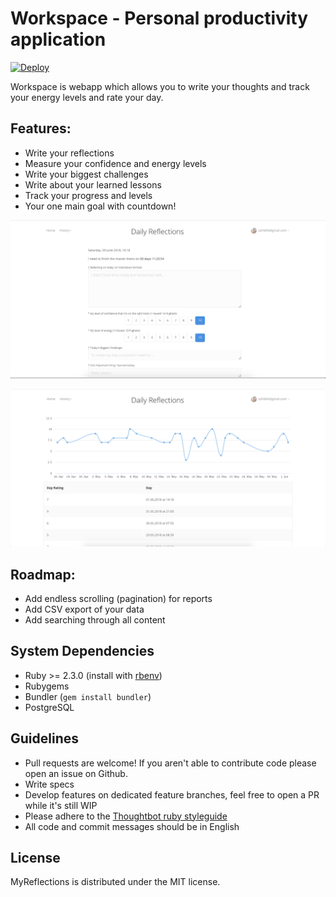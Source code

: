 # Workspace - Personal productivity application

[![Deploy](https://www.herokucdn.com/deploy/button.png)](https://heroku.com/deploy?template=https://github.com/ildarsafin/myreflections)

Workspace is webapp which allows you to write your thoughts and track your energy levels and rate your day.

Features:
---------
- Write your reflections
- Measure your confidence and energy levels
- Write your biggest challenges
- Write about your learned lessons
- Track your progress and levels
- Your one main goal with countdown!


![Screenshot](/app/assets/images/dashboard_page.png)


![Screenshot](/app/assets/images/plot_energy_level.png)

Roadmap:
---------
- Add endless scrolling (pagination) for reports
- Add CSV export of your data
- Add searching through all content

System Dependencies
-------------------

- Ruby >= 2.3.0 (install with [rbenv](https://github.com/sstephenson/rbenv))
- Rubygems
- Bundler (`gem install bundler`)
- PostgreSQL

Guidelines
----------
- Pull requests are welcome! If you aren't able to contribute code please open an issue on Github.
- Write specs
- Develop features on dedicated feature branches, feel free to open a PR while it's still WIP
- Please adhere to the [Thoughtbot ruby styleguide](https://github.com/thoughtbot/guides/tree/master/style#ruby)
- All code and commit messages should be in English

License
-------
MyReflections is distributed under the MIT license.
